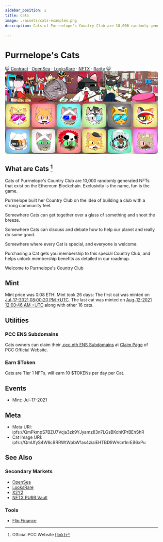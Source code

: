 ```yaml
---
sidebar_position: 2
title: Cats
image: ./assets/cats-examples.png
description: Cats of Purrnelope's Country Club are 10,000 randomly generated NFTs that exist on the Ethereum Blockchain. Exclusivity is the name, fun is the game.

---
```


# Purrnelope's Cats

😺
[Contract](https://etherscan.io/address/0x9759226b2f8ddeff81583e244ef3bd13aaa7e4a1) · 
[OpenSea](https://opensea.io/collection/purrnelopes-country-club) · 
[LooksRare](https://looksrare.org/collections/0x9759226B2F8ddEFF81583e244Ef3bd13AAA7e4A1) · 
[NFTX](https://nftx.io/vault/0xe581f272706581f9dcc362df3c7934e99192c492/) · 
[Rarity](https://rarity.tools/purrnelopes-country-club)
😺
![](./assets/cats-examples.png)

## What are Cats [^1]

Cats of Purrnelope's Country Club are 10,000 randomly generated NFTs that exist on the Ethereum Blockchain. Exclusivity is the name, fun is the game.

Purrnelope built her Country Club on the idea of building a club with a strong community feel.

Somewhere Cats can get together over a glass of something and shoot the breeze.

Somewhere Cats can discuss and debate how to help our planet and really do some good.

Somewhere where every Cat is special, and everyone is welcome.

Purchasing a Cat gets you membership to this special Country Club, and helps unlock membership benefits as detailed in our roadmap.

Welcome to Purrnelope's Country Club

## Mint

Mint price was 0.08 ETH. Mint took 26 days: The first cat was minted on [Jul-17-2021 08:00:20 PM +UTC](https://etherscan.io/tx/0x0f4f02694c8e5c6ca9f28657d9068de2bac4d740e51ddd492e31846ed47f7073). The last cat was minted on [Aug-12-2021 12:00:46 AM +UTC](https://etherscan.io/tx/0xbbef40b36f13d1ed7873800eec208f392506c83344d338bd3a48f05850d20104) along with other 16 cats.

## Utilities

### PCC ENS Subdomains

Cats owners can claim their [.pcc.eth ENS Subdomains](../../ens/index.md) at [Claim Page](https://www.purrnelopescountryclub.com/claim/ens) of PCC Official Website.

### Earn $Token

Cats are Tier 1 NFTs, will earn 10 $TOKENs per day per Cat.

## Events

- Mint: Jul-17-2021

## Meta

- Meta URI: ipfs://QmPkmpS7BZU7Vcja3zk9YJyamz83n7LGsBKdnKPrBEhShR
- Cat Image URI: ipfs://QmUfyS4W6cBRRWtWpbW1as4ziaiEHTBD9WVcn1nrEB6xPu

## See Also

### Secondary Markets

- [OpenSea](https://opensea.io/collection/purrnelopes-country-club)
- [LooksRare](https://looksrare.org/collections/0x9759226B2F8ddEFF81583e244Ef3bd13AAA7e4A1)
- [X2Y2](https://x2y2.io/collection/purrnelopes-country-club/items)
- [NFTX PURR Vault](https://nftx.io/vault/0xe581f272706581f9dcc362df3c7934e99192c492/)

### Tools

- [Flip.Finance](https://www.flips.finance/collection/purrnelopes-country-club)

[^1]: Official PCC Website [[link](https://www.purrnelopescountryclub.com)]
